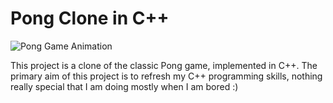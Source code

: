 # Pong Clone in C++

![Pong Game Animation](./images/Pong.gif)

This project is a clone of the classic Pong game, implemented in C++. The primary aim of this project is to refresh my C++ programming skills, nothing really special that I am doing mostly when I am bored :) 
